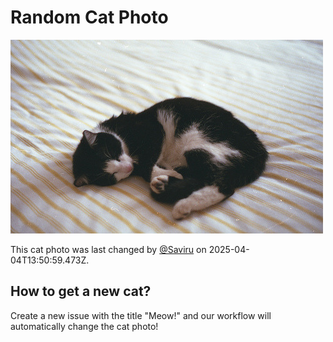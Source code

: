 # Random Cat Photo

![Random Cat](./images/cat.jpg?v=1743774659658)

This cat photo was last changed by [@Saviru](https://github.com/Saviru) on 2025-04-04T13:50:59.473Z.

## How to get a new cat?

Create a new issue with the title "Meow!" and our workflow will automatically change the cat photo!
